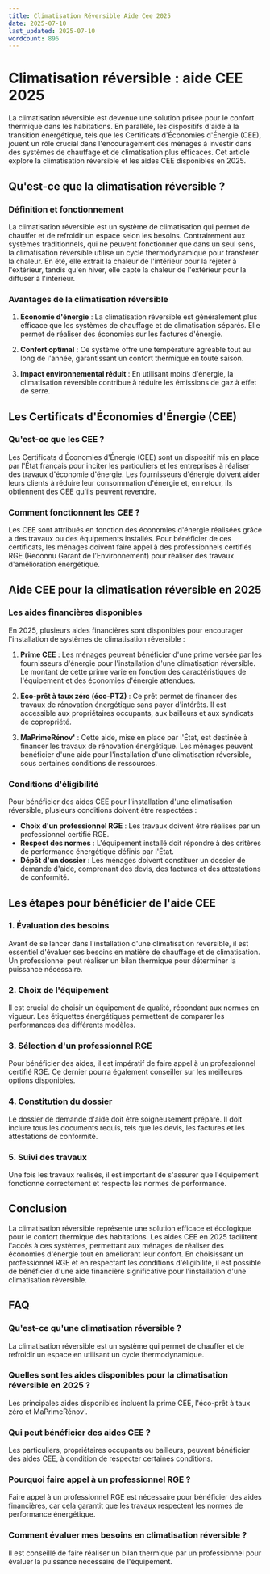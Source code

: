 ```yaml
---
title: Climatisation Réversible Aide Cee 2025
date: 2025-07-10
last_updated: 2025-07-10
wordcount: 896
---
```


# Climatisation réversible : aide CEE 2025

La climatisation réversible est devenue une solution prisée pour le confort thermique dans les habitations. En parallèle, les dispositifs d'aide à la transition énergétique, tels que les Certificats d'Économies d'Énergie (CEE), jouent un rôle crucial dans l'encouragement des ménages à investir dans des systèmes de chauffage et de climatisation plus efficaces. Cet article explore la climatisation réversible et les aides CEE disponibles en 2025.

## Qu'est-ce que la climatisation réversible ?

### Définition et fonctionnement

La climatisation réversible est un système de climatisation qui permet de chauffer et de refroidir un espace selon les besoins. Contrairement aux systèmes traditionnels, qui ne peuvent fonctionner que dans un seul sens, la climatisation réversible utilise un cycle thermodynamique pour transférer la chaleur. En été, elle extrait la chaleur de l'intérieur pour la rejeter à l'extérieur, tandis qu'en hiver, elle capte la chaleur de l'extérieur pour la diffuser à l'intérieur.

### Avantages de la climatisation réversible

1. **Économie d'énergie** : La climatisation réversible est généralement plus efficace que les systèmes de chauffage et de climatisation séparés. Elle permet de réaliser des économies sur les factures d'énergie.
   
2. **Confort optimal** : Ce système offre une température agréable tout au long de l'année, garantissant un confort thermique en toute saison.

3. **Impact environnemental réduit** : En utilisant moins d'énergie, la climatisation réversible contribue à réduire les émissions de gaz à effet de serre.

## Les Certificats d'Économies d'Énergie (CEE)

### Qu'est-ce que les CEE ?

Les Certificats d'Économies d'Énergie (CEE) sont un dispositif mis en place par l'État français pour inciter les particuliers et les entreprises à réaliser des travaux d'économie d'énergie. Les fournisseurs d'énergie doivent aider leurs clients à réduire leur consommation d'énergie et, en retour, ils obtiennent des CEE qu'ils peuvent revendre.

### Comment fonctionnent les CEE ?

Les CEE sont attribués en fonction des économies d'énergie réalisées grâce à des travaux ou des équipements installés. Pour bénéficier de ces certificats, les ménages doivent faire appel à des professionnels certifiés RGE (Reconnu Garant de l’Environnement) pour réaliser des travaux d'amélioration énergétique.

## Aide CEE pour la climatisation réversible en 2025

### Les aides financières disponibles

En 2025, plusieurs aides financières sont disponibles pour encourager l'installation de systèmes de climatisation réversible :

1. **Prime CEE** : Les ménages peuvent bénéficier d'une prime versée par les fournisseurs d'énergie pour l'installation d'une climatisation réversible. Le montant de cette prime varie en fonction des caractéristiques de l'équipement et des économies d'énergie attendues.

2. **Éco-prêt à taux zéro (éco-PTZ)** : Ce prêt permet de financer des travaux de rénovation énergétique sans payer d'intérêts. Il est accessible aux propriétaires occupants, aux bailleurs et aux syndicats de copropriété.

3. **MaPrimeRénov'** : Cette aide, mise en place par l'État, est destinée à financer les travaux de rénovation énergétique. Les ménages peuvent bénéficier d'une aide pour l'installation d'une climatisation réversible, sous certaines conditions de ressources.

### Conditions d'éligibilité

Pour bénéficier des aides CEE pour l'installation d'une climatisation réversible, plusieurs conditions doivent être respectées :

- **Choix d'un professionnel RGE** : Les travaux doivent être réalisés par un professionnel certifié RGE.
- **Respect des normes** : L'équipement installé doit répondre à des critères de performance énergétique définis par l'État.
- **Dépôt d'un dossier** : Les ménages doivent constituer un dossier de demande d'aide, comprenant des devis, des factures et des attestations de conformité.

## Les étapes pour bénéficier de l'aide CEE

### 1. Évaluation des besoins

Avant de se lancer dans l'installation d'une climatisation réversible, il est essentiel d'évaluer ses besoins en matière de chauffage et de climatisation. Un professionnel peut réaliser un bilan thermique pour déterminer la puissance nécessaire.

### 2. Choix de l'équipement

Il est crucial de choisir un équipement de qualité, répondant aux normes en vigueur. Les étiquettes énergétiques permettent de comparer les performances des différents modèles.

### 3. Sélection d'un professionnel RGE

Pour bénéficier des aides, il est impératif de faire appel à un professionnel certifié RGE. Ce dernier pourra également conseiller sur les meilleures options disponibles.

### 4. Constitution du dossier

Le dossier de demande d'aide doit être soigneusement préparé. Il doit inclure tous les documents requis, tels que les devis, les factures et les attestations de conformité.

### 5. Suivi des travaux

Une fois les travaux réalisés, il est important de s'assurer que l'équipement fonctionne correctement et respecte les normes de performance.

## Conclusion

La climatisation réversible représente une solution efficace et écologique pour le confort thermique des habitations. Les aides CEE en 2025 facilitent l'accès à ces systèmes, permettant aux ménages de réaliser des économies d'énergie tout en améliorant leur confort. En choisissant un professionnel RGE et en respectant les conditions d'éligibilité, il est possible de bénéficier d'une aide financière significative pour l'installation d'une climatisation réversible.

## FAQ

### Qu'est-ce qu'une climatisation réversible ?

La climatisation réversible est un système qui permet de chauffer et de refroidir un espace en utilisant un cycle thermodynamique.

### Quelles sont les aides disponibles pour la climatisation réversible en 2025 ?

Les principales aides disponibles incluent la prime CEE, l'éco-prêt à taux zéro et MaPrimeRénov'.

### Qui peut bénéficier des aides CEE ?

Les particuliers, propriétaires occupants ou bailleurs, peuvent bénéficier des aides CEE, à condition de respecter certaines conditions.

### Pourquoi faire appel à un professionnel RGE ?

Faire appel à un professionnel RGE est nécessaire pour bénéficier des aides financières, car cela garantit que les travaux respectent les normes de performance énergétique.

### Comment évaluer mes besoins en climatisation réversible ?

Il est conseillé de faire réaliser un bilan thermique par un professionnel pour évaluer la puissance nécessaire de l'équipement.